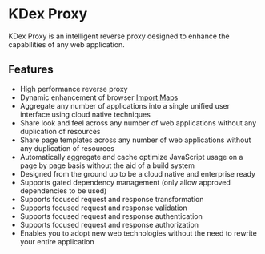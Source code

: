 # KDex Proxy

KDex Proxy is an intelligent reverse proxy designed to enhance the capabilities of any web application.

## Features

- High performance reverse proxy
- Dynamic enhancement of browser [Import Maps](https://developer.mozilla.org/en-US/docs/Web/HTML/Element/script/type/importmap)
- Aggregate any number of applications into a single unified user interface using cloud native techniques
- Share look and feel across any number of web applications without any duplication of resources
- Share page templates across any number of web applications without any duplication of resources
- Automatically aggregate and cache optimize JavaScript usage on a page by page basis without the aid of a build system
- Designed from the ground up to be a cloud native and enterprise ready
- Supports gated dependency management (only allow approved dependencies to be used)
- Supports focused request and response transformation
- Supports focused request and response validation
- Supports focused request and response authentication
- Supports focused request and response authorization
- Enables you to adopt new web technologies without the need to rewrite your entire application